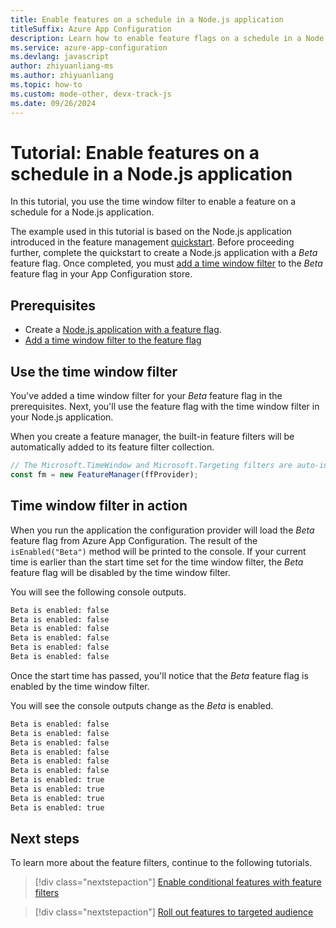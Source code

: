 ```yaml
---
title: Enable features on a schedule in a Node.js application
titleSuffix: Azure App Configuration
description: Learn how to enable feature flags on a schedule in a Node.js application.
ms.service: azure-app-configuration
ms.devlang: javascript
author: zhiyuanliang-ms
ms.author: zhiyuanliang
ms.topic: how-to
ms.custom: mode-other, devx-track-js
ms.date: 09/26/2024
---
```


# Tutorial: Enable features on a schedule in a Node.js application

In this tutorial, you use the time window filter to enable a feature on a schedule for a Node.js application. 

The example used in this tutorial is based on the Node.js application introduced in the feature management [quickstart](./quickstart-feature-flag-javascript.md). Before proceeding further, complete the quickstart to create a Node.js application with a *Beta* feature flag. Once completed, you must [add a time window filter](./howto-timewindow-filter.md) to the *Beta* feature flag in your App Configuration store.

## Prerequisites

- Create a [Node.js application with a feature flag](./quickstart-feature-flag-javascript.md).
- [Add a time window filter to the feature flag](./howto-timewindow-filter.md)

## Use the time window filter

You've added a time window filter for your *Beta* feature flag in the prerequisites. Next, you'll use the feature flag with the time window filter in your Node.js application.

When you create a feature manager, the built-in feature filters will be automatically added to its feature filter collection.

``` javascript
// The Microsoft.TimeWindow and Microsoft.Targeting filters are auto-included, so you can use them directly in your feature flags.
const fm = new FeatureManager(ffProvider);
```

## Time window filter in action

When you run the application the configuration provider will load the *Beta* feature flag from Azure App Configuration. The result of the `isEnabled("Beta")` method will be printed to the console. If your current time is earlier than the start time set for the time window filter, the *Beta* feature flag will be disabled by the time window filter.

You will see the following console outputs.

``` bash
Beta is enabled: false
Beta is enabled: false
Beta is enabled: false
Beta is enabled: false
Beta is enabled: false
Beta is enabled: false
```

Once the start time has passed, you'll notice that the *Beta* feature flag is enabled by the time window filter.

You will see the console outputs change as the *Beta* is enabled.

``` bash
Beta is enabled: false
Beta is enabled: false
Beta is enabled: false
Beta is enabled: false
Beta is enabled: false
Beta is enabled: false
Beta is enabled: true
Beta is enabled: true
Beta is enabled: true
Beta is enabled: true
```

## Next steps

To learn more about the feature filters, continue to the following tutorials.

> [!div class="nextstepaction"]
> [Enable conditional features with feature filters](./howto-feature-filters.md)

> [!div class="nextstepaction"]
> [Roll out features to targeted audience](./howto-targetingfilter.md)
